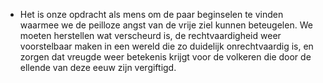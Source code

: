 - Het is onze opdracht als mens om de paar beginselen te vinden waarmee we de peilloze angst van de vrije ziel kunnen beteugelen. We moeten herstellen wat verscheurd is, de rechtvaardigheid weer voorstelbaar maken in een wereld die zo duidelijk onrechtvaardig is, en zorgen dat vreugde weer betekenis krijgt voor de volkeren die door de ellende van deze eeuw zijn vergiftigd.